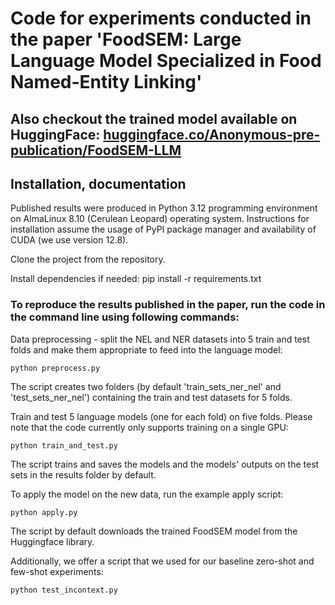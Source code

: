 # Code for experiments conducted in the paper 'FoodSEM: Large Language Model Specialized in Food Named-Entity Linking' #

## Also checkout the trained model available on HuggingFace: [huggingface.co/Anonymous-pre-publication/FoodSEM-LLM](https://huggingface.co/Anonymous-pre-publication/FoodSEM-LLM)
## Installation, documentation ##

Published results were produced in Python 3.12 programming environment on AlmaLinux 8.10 (Cerulean Leopard) operating system. Instructions for installation assume the usage of PyPI package manager and availability of CUDA (we use version 12.8).<br/>


Clone the project from the repository.<br/>

Install dependencies if needed: pip install -r requirements.txt

### To reproduce the results published in the paper, run the code in the command line using following commands: ###

Data preprocessing - split the NEL and NER datasets into 5 train and test folds and make them appropriate to feed into the language model:<br/>

```
python preprocess.py
```

The script creates two folders (by default 'train_sets_ner_nel' and 'test_sets_ner_nel') containing the train and test datasets for 5 folds. <br/>

Train and test 5 language models (one for each fold) on five folds. Please note that the code currently only supports training on a single GPU:<br/>

```
python train_and_test.py
```

The script trains and saves the models and the models' outputs on the test sets in the results folder by default.<br/>

To apply the model on the new data, run the example apply script:<br/>

```
python apply.py
```

The script by default downloads the trained FoodSEM model from the Huggingface library.<br/>

Additionally, we offer a script that we used for our baseline zero-shot and few-shot experiments:<br/>

```
python test_incontext.py
```








